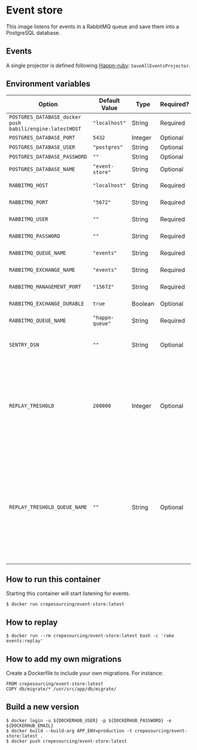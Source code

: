# Event store

This image listens for events in a RabbitMQ queue and save them into a PostgreSQL database.

## Events

A single projector is defined following [Happn-ruby](https://github.com/crepesourcing/happn-ruby): `SaveAllEventsProjector`.

## Environment variables

| Option | Default Value | Type | Required? | Description  | Example |
| ---- | ----- | ------ | ----- | ------ | ----- |
| `POSTGRES_DATABASE_docker push babili/engine:latestHOST` | `"localhost"`| String | Required | | `"192.168.42.42"` |
| `POSTGRES_DATABASE_PORT` | `5432`| Integer | Optional | | `4242` |
| `POSTGRES_DATABASE_USER` | `"postgres"`| String | Optional | | `"root"`|
| `POSTGRES_DATABASE_PASSWORD` | `""`| String | Optional | | `"12345"`|
| `POSTGRES_DATABASE_NAME` | `"event-store"`| String | Optional | | `"freezed-events"` | 
| `RABBITMQ_HOST` | `"localhost"` | String | Required | See [Happn's documentation](https://github.com/crepesourcing/happn-ruby)  | `"192.168.42.42"` |
| `RABBITMQ_PORT` | `"5672"` | String | Required | See [Happn's documentation](https://github.com/crepesourcing/happn-ruby)  | `"1234"` |
| `RABBITMQ_USER` | `""` | String | Required | See [Happn's documentation](https://github.com/crepesourcing/happn-ruby)  | `"root"` |
| `RABBITMQ_PASSWORD` | `""` | String | Required | See [Happn's documentation](https://github.com/crepesourcing/happn-ruby)  | `"pouet"` |
| `RABBITMQ_QUEUE_NAME` | `"events"` | String | Required | See [Happn's documentation](https://github.com/crepesourcing/happn-ruby)  | `"myproject"` |
| `RABBITMQ_EXCHANGE_NAME` | `"events"` | String | Required | See [Happn's documentation](https://github.com/crepesourcing/happn-ruby)  | `"myproject"` |
| `RABBITMQ_MANAGEMENT_PORT` | `"15672"` | String | Required | See [Happn's documentation](https://github.com/crepesourcing/happn-ruby)  | `"4242"` |
| `RABBITMQ_EXCHANGE_DURABLE` | `true` | Boolean | Optional | See [Happn's documentation](https://github.com/crepesourcing/happn-ruby)  | `false` |
| `RABBITMQ_QUEUE_NAME` | `"happn-queue"` | String | Required | See [Happn's documentation](https://github.com/crepesourcing/happn-ruby) | `"my-queue"` |
| `SENTRY_DSN` | `""` | String | Optional | If this variable is set, all error logs are sent to your [sentry.io](https://sentry.io) project. | `` |
| `REPLAY_TRESHOLD` | `200000` | Integer | Optional | When replaying events, a queue is frequently checked to not have more messages than `REPLAY_TRESHOLD`. If you want to disable this threshold feature, set this value to `0`. | `1000000` |
| `REPLAY_TRESHOLD_QUEUE_NAME` | `""` | String | Optional | When replaying events, a queue name must be specified to frequently check that a maximum number of messages does not overload the queue. The replaying service will wait for this queue to do not overload.  | `` |

## How to run this container

Starting this container will start listening for events.

```
$ docker run crepesourcing/event-store:latest
```

## How to replay

```
$ docker run --rm crepesourcing/event-store:latest bash -c 'rake events:replay'
```

## How to add my own migrations

Create a Dockerfile to include your own migrations. For instance:

```
FROM crepesourcing/event-store:latest
COPY db/migrate/* /usr/src/app/db/migrate/
```

## Build a new version

```
$ docker login -u ${DOCKERHUB_USER} -p ${DOCKERHUB_PASSWORD} -e ${DOCKERHUB_EMAIL}
$ docker build --build-arg APP_ENV=production -t crepesourcing/event-store:latest .
$ docker push crepesourcing/event-store:latest
```
